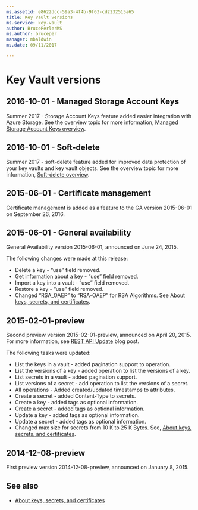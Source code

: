 ```yaml
---
ms.assetid: e8622dcc-59a3-4f4b-9f63-cd2232515a65
title: Key Vault versions
ms.service: key-vault
author: BrucePerlerMS
ms.author: bruceper
manager: mbaldwin
ms.date: 09/11/2017

---
```

# Key Vault versions

## 2016-10-01 - Managed Storage Account Keys

Summer 2017 - Storage Account Keys feature added easier integration with Azure Storage. See the overview topic for more information, [Managed Storage Account Keys overview](https://docs.microsoft.com/azure/key-vault/key-vault-ovw-storage-keys).

## 2016-10-01 - Soft-delete

Summer 2017 - soft-delete feature added for improved data protection of your key vaults and key vault objects. See the overview topic for more information, [Soft-delete overview](https://docs.microsoft.com/azure/key-vault/key-vault-ovw-soft-delete).

## 2015-06-01 - Certificate management

Certificate management is added as a feature to the GA version 2015-06-01 on September 26, 2016.

## 2015-06-01 - General availability

General Availability version 2015-06-01, announced on June 24, 2015.

The following changes were made at this release:

- Delete a key - “use” field removed.
- Get information about a key - “use” field removed.
- Import a key into a vault - “use” field removed.
- Restore a key - “use” field removed.
- Changed “RSA_OAEP” to “RSA-OAEP” for RSA Algorithms. See [About keys, secrets, and certificates](about-keys--secrets-and-certificates.md).

## 2015-02-01-preview 

Second preview version 2015-02-01-preview, announced on April 20, 2015. For more information, see [REST API Update](http://blogs.technet.com/b/kv/archive/2015/04/20/empty-3.aspx) blog post.

The following tasks were updated:

- List the keys in a vault - added pagination support to operation.
- List the versions of a key - added operation to list the versions of a key.
- List secrets in a vault - added pagination support.
- List versions of a secret - add operation to list the versions of a secret.
- All operations - Added created/updated timestamps to attributes.
- Create a secret - added Content-Type to secrets.
- Create a key - added tags as optional information.
- Create a secret - added tags as optional information.
- Update a key - added tags as optional information.
- Update a secret - added tags as optional information.
- Changed max size for secrets from 10 K to 25 K Bytes. See, [About keys, secrets, and certificates](about-keys--secrets-and-certificates.md).

## 2014-12-08-preview

First preview version 2014-12-08-preview, announced on January 8, 2015.

## See also
- [About keys, secrets, and certificates](about-keys--secrets-and-certificates.md)

